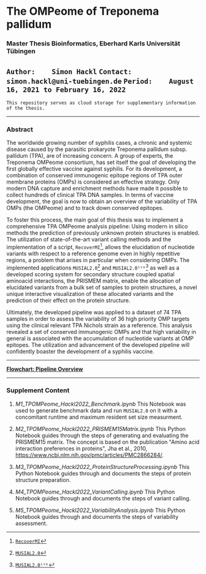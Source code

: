 # **The OMPeome of Treponema pallidum**
### Master Thesis Bioinformatics, Eberhard Karls Universität Tübingen
`Author:    Simon Hackl`
`Contact:   simon.hackl@uni-tuebingen.de`
`Period:    August 16, 2021 to February 16, 2022`
---
`This repository serves as cloud storage for supplementary information of the thesis.`

---

### **Abstract**
The worldwide growing number of syphilis cases, a chronic and systemic disease caused by the parasitic prokaryote Treponema pallidum subsp. pallidum (TPA), are of increasing concern. A group of experts, the Treponema OMPeome consortium, has set itself the goal of developing the first globally effective vaccine against syphilis. For its development, a combination of conserved immunogenic epitope regions of TPA outer membrane proteins (OMPs) is considered an effective strategy. Only modern DNA capture and enrichment methods have made it possible to collect hundreds of clinical TPA DNA samples. In terms of vaccine development, the goal is now to obtain an overview of the variability of TPA OMPs (the OMPeome) and to track down conserved epitopes.

To foster this process, the main goal of this thesis was to implement a comprehensive TPA OMPeome analysis pipeline: Using modern in silico methods the prediction of previously unknown protein structures is enabled. The utilization of state-of-the-art variant calling methods and the implementation of a script, `RecoverMI`[^1], allows the elucidation of nucleotide variants with respect to a reference genome even in highly repetitive regions, a problem that arises in particular when considering OMPs. The implemented applications `MUSIAL2.0`[^2] and `MUSIAL2.0ᴵⱽᴱ`[^3] as well as a developed scoring system for secondary structure coupled spatial aminoacid interactions, the PRISMEM matrix, enable the allocation of elucidated variants from a bulk set of samples to protein structures, a novel unique interactive visualization of these allocated variants and the prediction of their effect on the protein structure.

Ultimately, the developed pipeline was applied to a dataset of 74 TPA samples in order to assess the variability of 36 high priority OMP targets using the clinical relevant TPA Nichols strain as a reference. This analysis revealed a set of conserved immunogenic OMPs and that high variability in general is associated with the accumulation of nucleotide variants at OMP epitopes. The utilization and advancement of the developed pipeline will confidently boaster the development of a syphilis vaccine.

---

[**Flowchart: Pipeline Overview**](resources/PipelineOverview.png)

---

### **Supplement Content**
1. _M1_TPOMPeome_Hackl2022_Benchmark.ipynb_
This Notebook was used to generate benchmark data and run `MUSIAL2.0` on it with a concomitant runtime and maximum resident set size measurment.

2. _M2_TPOMPeome_Hackl2022_PRISMEM15Matrix.ipynb_
This Python Notebook guides through the steps of generating and evaluating the PRISMEM15 matrix. The concept is based on the publication "Amino acid interaction preferences in proteins", Jha et al., 2010, https://www.ncbi.nlm.nih.gov/pmc/articles/PMC2866284/.

3. _M3_TPOMPeome_Hackl2022_ProteinStructureProcessing.ipynb_
This Python Notebook guides through and documents the steps of protein structure preparation.

4. _M4_TPOMPeome_Hackl2022_VariantCalling.ipynb_
This Python Notebook guides through and documents the steps of variant calling.

5. _M5_TPOMPeome_Hackl2022_VariabilityAnalysis.ipynb_
This Python Notebook guides through and documents the steps of variability assessment.


[^1]: [`RecoverMI`](https://github.com/s-t-h/RecoverMI)
[^2]: [`MUSIAL2.0`](https://github.com/Integrative-Transcriptomics/MUSIAL)
[^3]: [`MUSIAL2.0ᴵⱽᴱ`](https://github.com/Integrative-Transcriptomics/MUSIAL-IVE)